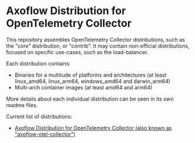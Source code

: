 # Axoflow Distribution for OpenTelemetry Collector

This repository assembles OpenTelemetry Collector distributions, such as the "core" distribution, or "contrib". It may contain non-official distributions, focused on specific use-cases, such as the load-balancer.

Each distribution contains:

- Binaries for a multitude of platforms and architectures (at least linux_amd64, linux_arm64, windows_amd64 and darwin_arm64)
- Multi-arch container images (at least amd64 and arm64)

More details about each individual distribution can be seen in its own readme files.

Current list of distributions:

- [Axoflow Distribution for OpenTelemetry Collector (also known as "axoflow-otel-collector")](./distributions/otelcol-contrib)
